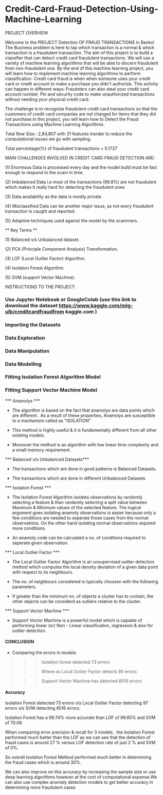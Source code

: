 # Credit-Card-Fraud-Detection-Using-Machine-Learning
PROJECT OVERVIEW

Welcome to the PROJECT Detection OF FRAUD TRANSACTIONS in Banks! The Business problem is here to tap which transaction is a normal & which transaction is a fraudulent transaction. The aim of this project is to build a classifier that can detect credit card fraudulent transactions. We will use a variety of machine learning algorithms that will be able to discern fraudulent from non-fraudulent one. By the end of this machine learning project, you will learn how to implement machine learning algorithms to perform classification.  Credit card fraud is when when someone uses your credit card or credit account to make a purchase you didn't authorize. This activity can happen in different ways: Fraudsters can also steal your credit card account number, Pin and security code to make unauthorized transactions without needing your physical credit card.

The challenge is to recognize fraudulent credit card transactions so that the customers of credit card companies are not charged for items that they did not purchase.In this project, you will learn how to Detect the Fraud Transactions using Machine Learning Algorithms.

Total Row Size : 2,84,807 with 31 features inorder to reduce the computational issues we go with sampling.

Total percentage(%) of fraudulent transactions = 0.1727

MAIN CHALLENGES INVOLVED IN CREDIT CARD FRAUD DETECTION ARE:

(1) Enormous Data is processed every day and the model build must be fast enough to respond to the scam in time.

(2) Imbalanced Data i.e most of the transactions (99.8%) are not fraudulent which makes it really hard for detecting the fraudulent ones

(3) Data availability as the data is mostly private.

(4) Misclassified Data can be another major issue, as not every fraudulent transaction is caught and reported.

(5) Adaptive techniques used against the model by the scammers.

** Key Terms **

(1) Balanced v/s Unbalanced dataset.

(2) PCA (Principle  Component Analysis) Transformation.

(3) LOF (Local Outlier Factor) Algorithm.

(4) Isolation Forest Algorithm.

(5) SVM (support Vector Machine).

INSTRUCTIONS TO THE PROJECT:

### Use Jupyter Notebook or GoogleColab (use this link to download the dataset https://www.kaggle.com/mlg-ulb/creditcardfraudfrom kaggle.com )

### Importing the Datasets

### Data Exploration 

### Data Manipulation

### Data Modelling
 
### Fitting Isolation Forest Algorithm Model

### Fitting Support Vector Machine Model

*** Anamolys ***

* The algorithm is based on the fact that anamolys are data points which are different . As a result of these properties, Anamolys are susceptible to a mechanism called as "ISOLATION" 

* This method is highly useful & it is fundamentally different from all other existing models.

* Moreover the method is an algorithm with low linear time complexity and a small memory requirement.

*** Balanced v/s Unbalanced Datasets***

* The transactions which are done in good patterns  is Balanced Datasets.

* The transactions which are done in different Unbalanced Datasets.

*** Isolation Forest ***

* The Isolation Forest Algorithm isolates observations by randomly selecting a feature & then randomly selecting a split value between Maximum & Minimum values of the selected feature. The logical argument goes isolating anamoly observations is easier because only a few conditions are needed to seperate those cases from the normal observations. On the other hand isolating normal observations required more conditions.

* An anamoly code can be calculated a no. of conditions required to seperate given observation.

*** Local Outlier Factor ***

* The Local Outlier Factor Algorithm is an unsupervised outlier detection method which computes the local density deviation of a given data point with respect to its neighbours.

* The no. of neighbours considered is typically choosen  with the following parameters. 

* If greater than the minimum no. of objects a cluster has to contain, the other objects can be considerd as outliers relative to the cluster.

*** Support Vector Machine ***

* Support Vector Machine is a powerful model which is capable of performing linear (or) Non - Linear classification, regression & also for outlier detection.

#### CONCLUSION #### 

* Comparing the errors in models

>>> Isolation forest detected 73 errors

>>> Where as Local Outlier Factor detects 95 errors 

>>> Support Vector Machine has detected 8516 errors

#### Accuracy #### 
Isolation Forest detected 73 errors v/s Local Outlier Factor detecting 97 errors v/s SVM detecting 8516 errors.

Isolation Forest has a 99.74% more accurate than LOF of 99.65% and SVM of 70.09.

When comparing error precision & recall for 3 models , the Isolation Forest performed much better than the LOF as we can see that the detection of fraud cases is around 27 % versus LOF detection rate of just 2 % and SVM of 0%.

So overall Isolation Forest Method performed much better in determining the fraud cases which is around 30%.

We can also improve on this accuracy by increasing the sample size or use deep learning algorithms however at the cost of computational expense.We can also use complex anomaly detection models to get better accuracy in determining more fraudulent cases

